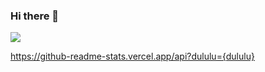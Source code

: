 ### Hi there 👋

![](https://github-readme-stats.vercel.app/api?username=dululu&theme=dark)

https://github-readme-stats.vercel.app/api?dululu={dululu}

<!--
**dululu/dululu** is a ✨ _special_ ✨ repository because its `README.md` (this file) appears on your GitHub profile.

Here are some ideas to get you started:

- 🔭 I’m currently working on ...
- 🌱 I’m currently learning ...
- 👯 I’m looking to collaborate on ...
- 🤔 I’m looking for help with ...
- 💬 Ask me about ...
- 📫 How to reach me: ...
- 😄 Pronouns: ...
- ⚡ Fun fact: ...
-->
